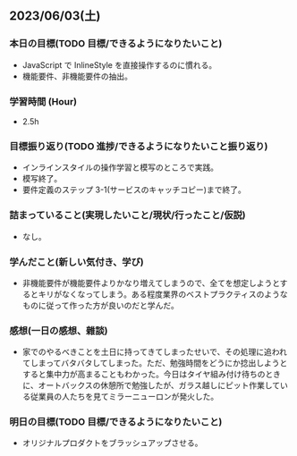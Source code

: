 ## 2023/06/03(土)

### 本日の目標(TODO 目標/できるようになりたいこと)

- JavaScript で InlineStyle を直接操作するのに慣れる。
- 機能要件、非機能要件の抽出。

### 学習時間 (Hour)

- 2.5h

### 目標振り返り(TODO 進捗/できるようになりたいこと振り返り)

- インラインスタイルの操作学習と模写のところで実践。
- 模写終了。
- 要件定義のステップ 3-1(サービスのキャッチコピー)まで終了。

### 詰まっていること(実現したいこと/現状/行ったこと/仮説)

- なし。

### 学んだこと(新しい気付き、学び)

- 非機能要件が機能要件よりかなり増えてしまうので、全てを想定しようとするとキリがなくなってしまう。ある程度業界のベストプラクティスのようなものに従って作った方が良いのだと学んだ。

### 感想(一日の感想、雜談)

- 家でのやるべきことを土日に持ってきてしまったせいで、その処理に追われてしまってバタバタしてしまった。ただ、勉強時間をどうにか捻出しようとすると集中力が高まることもわかった。今日はタイヤ組み付け待ちのときに、オートバックスの休憩所で勉強したが、ガラス越しにピット作業している従業員の人たちを見てミラーニューロンが発火した。

### 明日の目標(TODO 目標/できるようになりたいこと)

- オリジナルプロダクトをブラッシュアップさせる。
